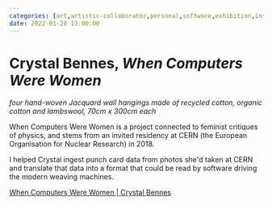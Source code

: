 ```yaml
---
categories: [art,artistic-collaborator,personal,software,exhibition,installation,creative-technologist,greatest-hits]
date: 2022-01-20 13:00:00
---
```


# Crystal Bennes, _When Computers Were Women_

_four hand-woven Jacquard wall hangings made of recycled cotton, organic cotton and lambswool, 70cm x 300cm each_

When Computers Were Women is a project connected to feminist critiques of physics, and stems from an invited residency at CERN (the European Organisation for Nuclear Research) in 2018.

I helped Crystal ingest punch card data from photos she'd taken at CERN and translate that data into a format that could be read by software driving the modern weaving machines.

[When Computers Were Women | Crystal Bennes](https://www.crystalbennes.com/portfolio/when-computers-were-women/)